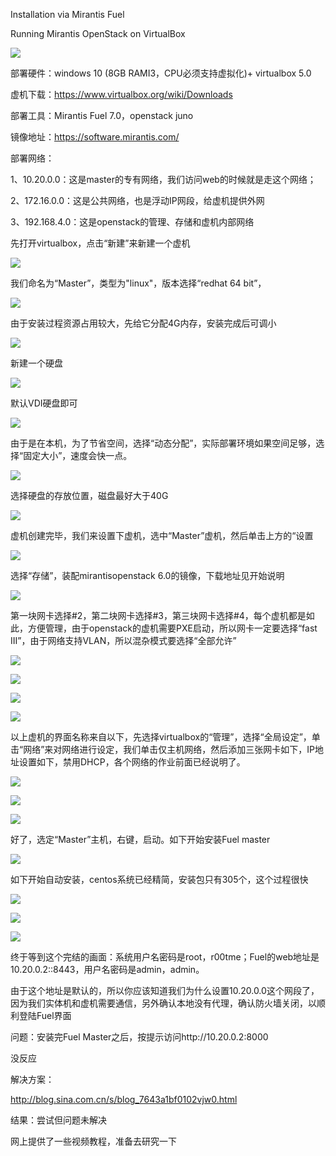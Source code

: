 Installation via Mirantis Fuel

Running Mirantis OpenStack on VirtualBox

![](https://raw.githubusercontent.com/luckyyd/OpenStack-ToolsTeam/master/res/Mirantis-fuel-1.png)

部署硬件：windows 10 (8GB RAMI3，CPU必须支持虚拟化)+ virtualbox 5.0

虚机下载：https://www.virtualbox.org/wiki/Downloads

部署工具：Mirantis Fuel 7.0，openstack juno

镜像地址：https://software.mirantis.com/

部署网络： 

1、10.20.0.0：这是master的专有网络，我们访问web的时候就是走这个网络；

2、172.16.0.0：这是公共网络，也是浮动IP网段，给虚机提供外网

3、192.168.4.0：这是openstack的管理、存储和虚机内部网络

先打开virtualbox，点击“新建”来新建一个虚机

![](https://raw.githubusercontent.com/luckyyd/OpenStack-ToolsTeam/master/res/Mirantis-fuel-2.png)

我们命名为“Master”，类型为"linux"，版本选择“redhat 64 bit”，

![](https://raw.githubusercontent.com/luckyyd/OpenStack-ToolsTeam/master/res/Mirantis-fuel-3.png)

由于安装过程资源占用较大，先给它分配4G内存，安装完成后可调小

![](https://raw.githubusercontent.com/luckyyd/OpenStack-ToolsTeam/master/res/Mirantis-fuel-4.png)

新建一个硬盘

![](https://raw.githubusercontent.com/luckyyd/OpenStack-ToolsTeam/master/res/Mirantis-fuel-5.png)

默认VDI硬盘即可

![](https://raw.githubusercontent.com/luckyyd/OpenStack-ToolsTeam/master/res/Mirantis-fuel-6.png)

由于是在本机，为了节省空间，选择“动态分配”，实际部署环境如果空间足够，选择“固定大小”，速度会快一点。

![](https://raw.githubusercontent.com/luckyyd/OpenStack-ToolsTeam/master/res/Mirantis-fuel-7.png)

选择硬盘的存放位置，磁盘最好大于40G

![](https://raw.githubusercontent.com/luckyyd/OpenStack-ToolsTeam/master/res/Mirantis-fuel-8.png)

虚机创建完毕，我们来设置下虚机，选中“Master”虚机，然后单击上方的“设置

![](https://raw.githubusercontent.com/luckyyd/OpenStack-ToolsTeam/master/res/Mirantis-fuel-9.png)

选择“存储”，装配mirantisopenstack 6.0的镜像，下载地址见开始说明

![](https://raw.githubusercontent.com/luckyyd/OpenStack-ToolsTeam/master/res/Mirantis-fuel-10.png)

第一块网卡选择#2，第二块网卡选择#3，第三块网卡选择#4，每个虚机都是如此，方便管理，由于openstack的虚机需要PXE启动，所以网卡一定要选择“fast III”，由于网络支持VLAN，所以混杂模式要选择“全部允许”

![](https://raw.githubusercontent.com/luckyyd/OpenStack-ToolsTeam/master/res/Mirantis-fuel-11.png)

![](https://raw.githubusercontent.com/luckyyd/OpenStack-ToolsTeam/master/res/Mirantis-fuel-12.png)

![](https://raw.githubusercontent.com/luckyyd/OpenStack-ToolsTeam/master/res/Mirantis-fuel-13.png)

![](https://raw.githubusercontent.com/luckyyd/OpenStack-ToolsTeam/master/res/Mirantis-fuel-14.png)

以上虚机的界面名称来自以下，先选择virtualbox的“管理”，选择“全局设定”，单击“网络”来对网络进行设定，我们单击仅主机网络，然后添加三张网卡如下，IP地址设置如下，禁用DHCP，各个网络的作业前面已经说明了。

![](https://raw.githubusercontent.com/luckyyd/OpenStack-ToolsTeam/master/res/Mirantis-fuel-15.jpg)

![](https://raw.githubusercontent.com/luckyyd/OpenStack-ToolsTeam/master/res/Mirantis-fuel-16.jpg)

![](https://raw.githubusercontent.com/luckyyd/OpenStack-ToolsTeam/master/res/Mirantis-fuel-17.jpg)

好了，选定“Master”主机，右键，启动。如下开始安装Fuel master

![](https://raw.githubusercontent.com/luckyyd/OpenStack-ToolsTeam/master/res/Mirantis-fuel-18.png)

如下开始自动安装，centos系统已经精简，安装包只有305个，这个过程很快

![](https://raw.githubusercontent.com/luckyyd/OpenStack-ToolsTeam/master/res/Mirantis-fuel-19.jpg)

![](https://raw.githubusercontent.com/luckyyd/OpenStack-ToolsTeam/master/res/Mirantis-fuel-20.jpg)

![](https://raw.githubusercontent.com/luckyyd/OpenStack-ToolsTeam/master/res/Mirantis-fuel-21.jpg)

终于等到这个完结的画面：系统用户名密码是root，r00tme；Fuel的web地址是10.20.0.2::8443，用户名密码是admin，admin。

由于这个地址是默认的，所以你应该知道我们为什么设置10.20.0.0这个网段了，因为我们实体机和虚机需要通信，另外确认本地没有代理，确认防火墙关闭，以顺利登陆Fuel界面


问题：安装完Fuel Master之后，按提示访问http://10.20.0.2:8000

没反应

解决方案：

http://blog.sina.com.cn/s/blog_7643a1bf0102vjw0.html

结果：尝试但问题未解决

网上提供了一些视频教程，准备去研究一下



